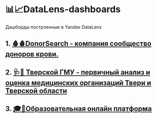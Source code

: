 # :bar_chart::chart_with_upwards_trend:DataLens-dashboards
Дашборды построенные в Yandex DataLens
## 1. <a href = "https://github.com/DullSystem/DataLens-dashboards/tree/main/DonorSearch">:drop_of_blood::drop_of_blood:DonorSearch - компания сообщество доноров крови. <a/>
## 2. <a href = "https://github.com/DullSystem/DataLens-dashboards/tree/main/Tver%20State%20Medical%20University">:stethoscope::pill: Тверской ГМУ - первичный анализ и оценка медицинских организаций Твери и Тверской области <a/>
## 3. <a href = "https://github.com/DullSystem/DataLens-dashboards/tree/main/educational_platform">:mortar_board::school:Образовательная онлайн платформа <a/>

